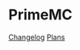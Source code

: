 # PrimeMC

[Changelog](https://github.com/etcroot/prime-mc/blob/master/Changelog.md)
[Plans](https://github.com/etcroot/prime-mc/blob/master/Plans.md)
